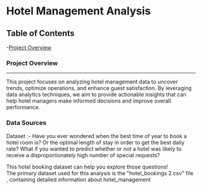# Hotel Management Analysis

## Table of Contents

-[Project Overview](#project-overview)



### Project Overview
---
This project focuses on analyzing hotel management data to uncover trends, optimize operations, and enhance guest satisfaction. By leveraging data analytics techniques, we aim to provide actionable insights that can help hotel managers make informed decisions and improve overall performance.

### Data Sources 

Dataset :- Have you ever wondered when the best time of year to book a hotel room is? Or the optimal length of stay in order to get the best daily rate? What if you wanted to predict whether or not a hotel was likely to receive a disproportionately high number of special requests?

This hotel booking dataset can help you explore those questions!
<br>
The primary dataset used for this analysis is the "hotel_bookings 2.csv" file , containing detailed information about hotel_management 


